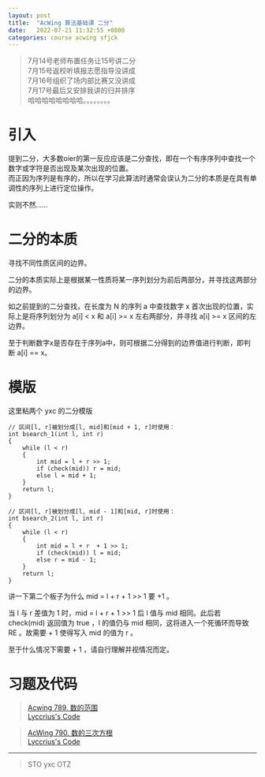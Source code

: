 ```yaml
---
layout: post
title:  "AcWing 算法基础课 二分"
date:   2022-07-21 11:32:55 +0800
categories: course acwing sfjck
---
```


> 7月14号老师布置任务让15号讲二分  
> 7月15号返校听填报志愿指导没讲成  
> 7月16号组织了场内部比赛又没讲成  
> 7月17号最后又安排我讲的归并排序  
> 哈哈哈哈哈哈哈哈。。。。。。。。

# 引入
提到二分，大多数oier的第一反应应该是二分查找，即在一个有序序列中查找一个数字或字符是否出现及某次出现的位置。  
而正因为序列是有序的，所以在学习此算法时通常会误认为二分的本质是在具有单调性的序列上进行定位操作。  

实则不然……

# 二分的本质
寻找不同性质区间的边界。  

二分的本质实际上是根据某一性质将某一序列划分为前后两部分，并寻找这两部分的边界。

如之前提到的二分查找，在长度为 N 的序列 a 中查找数字 x 首次出现的位置，实际上是将序列划分为 a[i] < x 和 a[i] >= x 左右两部分，并寻找 a[i] >= x 区间的左边界。

至于判断数字x是否存在于序列a中，则可根据二分得到的边界值进行判断，即判断 a[i] == x。

# 模版
这里粘两个 yxc 的二分模版

```
// 区间[l, r]被划分成[l, mid]和[mid + 1, r]时使用：
int bsearch_1(int l, int r)
{
    while (l < r)
    {
        int mid = l + r >> 1;
        if (check(mid)) r = mid;
        else l = mid + 1;
    }
    return l;
}

// 区间[l, r]被划分成[l, mid - 1]和[mid, r]时使用：
int bsearch_2(int l, int r)
{
    while (l < r)
    {
        int mid = l + r  + 1 >> 1;
        if (check(mid)) l = mid;
        else r = mid - 1;
    }
    return l;
}
```

讲一下第二个板子为什么 mid = l + r + 1 >> 1 要 +1 。

当 l 与 r 差值为 1 时，mid = l + r + 1 >> 1 后 l 值与 mid 相同。此后若 check(mid) 返回值为 true ，l 的值仍与 mid 相同，这将进入一个死循环而导致 RE 。故需要 + 1 使得写入 mid 的值为 r 。

至于什么情况下需要 + 1 ，请自行理解并视情况而定。

# 习题及代码
> [Acwing 789. 数的范围](https://www.acwing.com/problem/content/791/)  
> [Lyccrius's Code](https://gitee.com/lyccrius/oi/tree/master/www.acwing.com/problem/content/791)

> [AcWing 790. 数的三次方根](https://www.acwing.com/problem/content/792/)  
> [Lyccrius's Code](https://gitee.com/lyccrius/oi/tree/master/www.acwing.com/problem/content/792)

---

> STO yxc OTZ